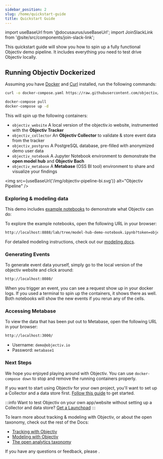 ```yaml
---
sidebar_position: 2
slug: /home/quickstart-guide
title: Quickstart Guide
---
```


import useBaseUrl from '@docusaurus/useBaseUrl';
import JoinSlackLink from '@site/src/components/join-slack-link';

This quickstart guide will show you how to spin up a fully functional Objectiv demo pipeline. It includes everything you need to test drive Objectiv locally.

## Running Objectiv Dockerized

Assuming you have [Docker](https://www.docker.com/) and [Curl](https://curl.se) installed, run the following commands:

```bash
curl -o docker-compose.yaml https://raw.githubusercontent.com/objectiv/objectiv-analytics/main/docker-compose.yaml
```
```bash
docker-compose pull
docker-compose up -d
```

This will spin up the following containers:

* `objectiv_website` A local version of the objectiv.io website, instrumented with the **Objectiv Tracker** 
* `objectiv_collector` An **Objectiv Collector** to validate & store event data from the tracker
* `objectiv_postgres` A PostgreSQL database, pre-filled with anonymized demo user data
* `objectiv_notebook` A Jupyter Notebook environment to demonstrate the **open model hub** and **Objectiv Bach**  
* `objectiv_metabase` A **Metabase** (OSS BI tool) environment to share and visualize your findings   

<img src={useBaseUrl('/img/objectiv-pipeline-bi.svg')} alt="Objectiv Pipeline" />

### Exploring & modeling data

This demo includes [example notebooks](/modeling/example-notebooks/index.mdx) to demonstrate what Objectiv can do:

To explore the example notebooks, open the following URL in your browser:

```bash
http://localhost:8888/lab/tree/model-hub-demo-notebook.ipynb?token=objectiv
```
For detailed modeling instructions, check out our [modeling docs](/modeling/index.mdx).

### Generating Events
To generate event data yourself, simply go to the local version of the objectiv website and click around:

```bash
http://localhost:8080/
```
When you trigger an event, you can see a request show up in your docker logs. If you used a terminal to spin up the containers, it shows there as well. Both notebooks will show the new events if you rerun any of the cells.

### Accessing Metabase
To view the data that has been put out to Metabase, open the following URL in your browser: 
```bash
http://localhost:3000/
```
* Username: `demo@objectiv.io`
* Password: `metabase1`

### Next Steps

We hope you enjoyed playing around with Objectiv. You can use `docker-compose down` to stop and remove the running containers properly.

If you want to start using Objectiv for your own project, you'll want to set up a Collector and a data store first. [Follow this guide](/tracking/collector/getting-started.md) to get started.

:::info
Want to test Objectiv on your own app/website without setting up a Collector and data store? [Get a Launchpad](/home/get-a-launchpad.md)
:::

To learn more about tracking & modeling with Objectiv, or about the open taxonomy, check out the rest of the Docs:

* [Tracking with Objectiv](/tracking/introduction.md)
* [Modeling with Objectiv](/modeling/index.mdx)
* [The open analytics taxonomy](/taxonomy/introduction.md)

If you have any questions or feedback, please <JoinSlackLink linkText='join us on Slack' />.
